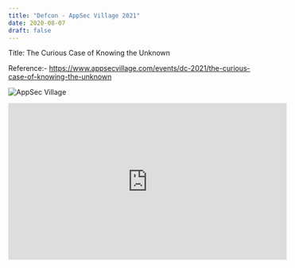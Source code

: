 ```yaml
---
title: "Defcon - AppSec Village 2021"
date: 2020-08-07
draft: false
---
```


Title: The Curious Case of Knowing the Unknown


Reference:- https://www.appsecvillage.com/events/dc-2021/the-curious-case-of-knowing-the-unknown

![AppSec Village](/images/appsecvillage_2021.png)

<iframe width="560" height="315" src="https://www.youtube.com/embed/dm0kJy1YD_Y?si=8MSThpqooUYyzH1_" title="YouTube video player" frameborder="0" allow="accelerometer; autoplay; clipboard-write; encrypted-media; gyroscope; picture-in-picture; web-share" referrerpolicy="strict-origin-when-cross-origin" allowfullscreen></iframe>



